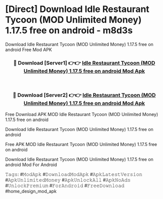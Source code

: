 # [Direct] Download Idle Restaurant Tycoon (MOD Unlimited Money) 1.17.5 free on android - m8d3s
Download Idle Restaurant Tycoon (MOD Unlimited Money) 1.17.5 free on android Free Mod APK

<div align="center">
<h3>🔴 Download [Server1] 👉👉 <a href="https://apk-comot.site?title=Idle_Restaurant_Tycoon_(MOD_Unlimited_Money)_1.17.5_free_on_android">Idle Restaurant Tycoon (MOD Unlimited Money) 1.17.5 free on android Mod Apk</a></h3><br>

<h3>🔴 Download [Server2] 👉👉 <a href="https://apk-comot.site?title=Idle_Restaurant_Tycoon_(MOD_Unlimited_Money)_1.17.5_free_on_android">Idle Restaurant Tycoon (MOD Unlimited Money) 1.17.5 free on android Mod Apk</a></h3>
</div>


Free Download APK MOD Idle Restaurant Tycoon (MOD Unlimited Money) 1.17.5 free on android

Download Idle Restaurant Tycoon (MOD Unlimited Money) 1.17.5 free on android 

Free APK MOD Idle Restaurant Tycoon (MOD Unlimited Money) 1.17.5 free on android 

Download Idle Restaurant Tycoon (MOD Unlimited Money) 1.17.5 free on android Mod For Android

𝚃𝚊𝚐𝚜: #𝙼𝚘𝚍𝙰𝚙𝚔 #𝙳𝚘𝚠𝚗𝚕𝚘𝚊𝚍𝙼𝚘𝚍𝙰𝚙𝚔 #𝙰𝚙𝚔𝙻𝚊𝚝𝚎𝚜𝚝𝚅𝚎𝚛𝚜𝚒𝚘𝚗 #𝙰𝚙𝚔𝚄𝚗𝚕𝚒𝚖𝚒𝚝𝚎𝚍𝙼𝚘𝚗𝚎𝚢 #𝙰𝚙𝚔𝚄𝚗𝚕𝚘𝚌𝚔𝙰𝚕𝚕 #𝙰𝚙𝚔𝙽𝚘𝙰𝚍𝚜 #𝚄𝚗𝚕𝚘𝚌𝚔𝙿𝚛𝚎𝚖𝚒𝚞𝚖 #𝙵𝚘𝚛𝙰𝚗𝚍𝚛𝚘𝚒𝚍 #𝙵𝚛𝚎𝚎𝙳𝚘𝚠𝚗𝚕𝚘𝚊𝚍 #home_design_mod_apk